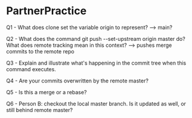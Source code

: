 # PartnerPractice

Q1 - What does clone set the variable origin to represent? 
--> main?

Q2 - What does the command git push --set-upstream origin master do? What does remote tracking mean in this context?
--> pushes merge commits to the remote repo

Q3 - Explain and illustrate what's happening in the commit tree when this command executes.

Q4 - Are your commits overwritten by the remote master?

Q5 - Is this a merge or a rebase?

Q6 - Person B: checkout the local master branch. Is it updated as well, or still behind remote master?
